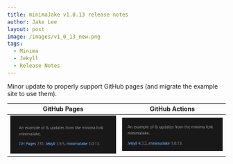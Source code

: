 ```yaml
---
title: minimaJake v1.0.13 release notes
author: Jake Lee
layout: post
image: /images/v1_0_13_new.png
tags:
  - Minima
  - Jekyll
  - Release Notes
---
```


Minor update to properly support GitHub pages (and migrate the example site to use them).

|         GitHub Pages         |        GitHub Actions        |
| :--------------------------: | :--------------------------: |
| ![](/images/v1_0_13_old.png) | ![](/images/v1_0_13_new.png) |
